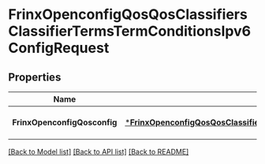 # FrinxOpenconfigQosQosClassifiersClassifierTermsTermConditionsIpv6ConfigRequest

## Properties
Name | Type | Description | Notes
------------ | ------------- | ------------- | -------------
**FrinxOpenconfigQosconfig** | [***FrinxOpenconfigQosQosClassifiersClassifierTermsTermConditionsIpv6Config**](frinx.openconfig.qos.qos.classifiers.classifier.terms.term.conditions.ipv6.Config.md) |  | [optional] [default to null]

[[Back to Model list]](../README.md#documentation-for-models) [[Back to API list]](../README.md#documentation-for-api-endpoints) [[Back to README]](../README.md)


